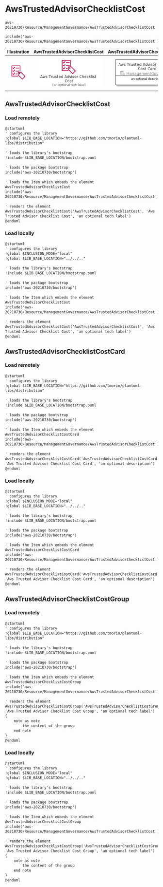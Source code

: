 # AwsTrustedAdvisorChecklistCost


```text
aws-20210730/Resource/ManagementGovernance/AwsTrustedAdvisorChecklistCost
```

```text
include('aws-20210730/Resource/ManagementGovernance/AwsTrustedAdvisorChecklistCost')
```



| Illustration | AwsTrustedAdvisorChecklistCost | AwsTrustedAdvisorChecklistCostCard | AwsTrustedAdvisorChecklistCostGroup |
| :---: | :---: | :---: | :---: |
| ![illustration for Illustration](../../../aws-20210730/Resource/ManagementGovernance/AwsTrustedAdvisorChecklistCost.png) | ![illustration for AwsTrustedAdvisorChecklistCost](../../../aws-20210730/Resource/ManagementGovernance/AwsTrustedAdvisorChecklistCost.Local.png) | ![illustration for AwsTrustedAdvisorChecklistCostCard](../../../aws-20210730/Resource/ManagementGovernance/AwsTrustedAdvisorChecklistCostCard.Local.png) | ![illustration for AwsTrustedAdvisorChecklistCostGroup](../../../aws-20210730/Resource/ManagementGovernance/AwsTrustedAdvisorChecklistCostGroup.Local.png) |




## AwsTrustedAdvisorChecklistCost

### Load remotely
```plantuml
@startuml
' configures the library
!global $LIB_BASE_LOCATION="https://github.com/tmorin/plantuml-libs/distribution"

' loads the library's bootstrap
!include $LIB_BASE_LOCATION/bootstrap.puml

' loads the package bootstrap
include('aws-20210730/bootstrap')

' loads the Item which embeds the element AwsTrustedAdvisorChecklistCost
include('aws-20210730/Resource/ManagementGovernance/AwsTrustedAdvisorChecklistCost')

' renders the element
AwsTrustedAdvisorChecklistCost('AwsTrustedAdvisorChecklistCost', 'Aws Trusted Advisor Checklist Cost', 'an optional tech label')
@enduml
```

### Load locally
```plantuml
@startuml
' configures the library
!global $INCLUSION_MODE="local"
!global $LIB_BASE_LOCATION="../../.."

' loads the library's bootstrap
!include $LIB_BASE_LOCATION/bootstrap.puml

' loads the package bootstrap
include('aws-20210730/bootstrap')

' loads the Item which embeds the element AwsTrustedAdvisorChecklistCost
include('aws-20210730/Resource/ManagementGovernance/AwsTrustedAdvisorChecklistCost')

' renders the element
AwsTrustedAdvisorChecklistCost('AwsTrustedAdvisorChecklistCost', 'Aws Trusted Advisor Checklist Cost', 'an optional tech label')
@enduml
```

## AwsTrustedAdvisorChecklistCostCard

### Load remotely
```plantuml
@startuml
' configures the library
!global $LIB_BASE_LOCATION="https://github.com/tmorin/plantuml-libs/distribution"

' loads the library's bootstrap
!include $LIB_BASE_LOCATION/bootstrap.puml

' loads the package bootstrap
include('aws-20210730/bootstrap')

' loads the Item which embeds the element AwsTrustedAdvisorChecklistCostCard
include('aws-20210730/Resource/ManagementGovernance/AwsTrustedAdvisorChecklistCost')

' renders the element
AwsTrustedAdvisorChecklistCostCard('AwsTrustedAdvisorChecklistCostCard', 'Aws Trusted Advisor Checklist Cost Card', 'an optional description')
@enduml
```

### Load locally
```plantuml
@startuml
' configures the library
!global $INCLUSION_MODE="local"
!global $LIB_BASE_LOCATION="../../.."

' loads the library's bootstrap
!include $LIB_BASE_LOCATION/bootstrap.puml

' loads the package bootstrap
include('aws-20210730/bootstrap')

' loads the Item which embeds the element AwsTrustedAdvisorChecklistCostCard
include('aws-20210730/Resource/ManagementGovernance/AwsTrustedAdvisorChecklistCost')

' renders the element
AwsTrustedAdvisorChecklistCostCard('AwsTrustedAdvisorChecklistCostCard', 'Aws Trusted Advisor Checklist Cost Card', 'an optional description')
@enduml
```

## AwsTrustedAdvisorChecklistCostGroup

### Load remotely
```plantuml
@startuml
' configures the library
!global $LIB_BASE_LOCATION="https://github.com/tmorin/plantuml-libs/distribution"

' loads the library's bootstrap
!include $LIB_BASE_LOCATION/bootstrap.puml

' loads the package bootstrap
include('aws-20210730/bootstrap')

' loads the Item which embeds the element AwsTrustedAdvisorChecklistCostGroup
include('aws-20210730/Resource/ManagementGovernance/AwsTrustedAdvisorChecklistCost')

' renders the element
AwsTrustedAdvisorChecklistCostGroup('AwsTrustedAdvisorChecklistCostGroup', 'Aws Trusted Advisor Checklist Cost Group', 'an optional tech label') {
    note as note
        the content of the group
    end note
}
@enduml
```

### Load locally
```plantuml
@startuml
' configures the library
!global $INCLUSION_MODE="local"
!global $LIB_BASE_LOCATION="../../.."

' loads the library's bootstrap
!include $LIB_BASE_LOCATION/bootstrap.puml

' loads the package bootstrap
include('aws-20210730/bootstrap')

' loads the Item which embeds the element AwsTrustedAdvisorChecklistCostGroup
include('aws-20210730/Resource/ManagementGovernance/AwsTrustedAdvisorChecklistCost')

' renders the element
AwsTrustedAdvisorChecklistCostGroup('AwsTrustedAdvisorChecklistCostGroup', 'Aws Trusted Advisor Checklist Cost Group', 'an optional tech label') {
    note as note
        the content of the group
    end note
}
@enduml
```

